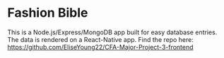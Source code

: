 # Fashion Bible
This is a Node.js/Express/MongoDB app built for easy database entries. The data is rendered on a React-Native app. Find the repo here: https://github.com/EliseYoung22/CFA-Major-Project-3-frontend
